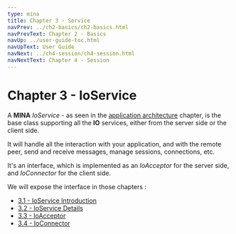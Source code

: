 ```yaml
---
type: mina
title: Chapter 3 - Service
navPrev: ../ch2-basics/ch2-basics.html
navPrevText: Chapter 2 - Basics
navUp: ../user-guide-toc.html
navUpText: User Guide
navNext: ../ch4-session/ch4-session.html
navNextText: Chapter 4 - Session
---
```


# Chapter 3 - IoService

A **MINA** _IoService_ - as seen in the [application architecture](../ch2-basics/ch2.1-application-architecture.html) chapter, is the base class supporting all the **IO** services, either from the server side or the client side. 

It will handle all the interaction with your application, and with the remote peer, send and receive messages, manage sessions, connections, etc.

It's an interface, which is implemented as an _IoAcceptor_ for the server side, and _IoConnector_ for the client side.

We will expose the interface in those chapters :

* [3.1 - IoService Introduction](ch3.1-io-service.html)
* [3.2 - IoService Details](ch3.2-io-service-details.html)
* [3.3 - IoAcceptor](ch3.3-acceptor.html)
* [3.4 - IoConnector](ch3.4-connector.html)


